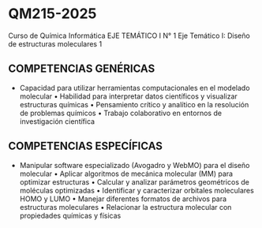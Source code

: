 # QM215-2025
Curso de Química Informática
EJE TEMÁTICO I	N° 1
Eje Temático I: Diseño de estructuras moleculares	1
## COMPETENCIAS GENÉRICAS
- Capacidad para utilizar herramientas computacionales en el modelado molecular
•	Habilidad para interpretar datos científicos y visualizar estructuras químicas
•	Pensamiento crítico y analítico en la resolución de problemas químicos
•	Trabajo colaborativo en entornos de investigación científica
## COMPETENCIAS ESPECÍFICAS
- Manipular software especializado (Avogadro y WebMO) para el diseño molecular
•	Aplicar algoritmos de mecánica molecular (MM) para optimizar estructuras
•	Calcular y analizar parámetros geométricos de moléculas optimizadas
•	Identificar y caracterizar orbitales moleculares HOMO y LUMO
•	Manejar diferentes formatos de archivos para estructuras moleculares
•	Relacionar la estructura molecular con propiedades químicas y físicas


